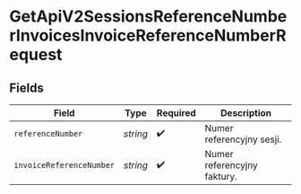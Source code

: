 # GetApiV2SessionsReferenceNumberInvoicesInvoiceReferenceNumberRequest


## Fields

| Field                       | Type                        | Required                    | Description                 |
| --------------------------- | --------------------------- | --------------------------- | --------------------------- |
| `referenceNumber`           | *string*                    | :heavy_check_mark:          | Numer referencyjny sesji.   |
| `invoiceReferenceNumber`    | *string*                    | :heavy_check_mark:          | Numer referencyjny faktury. |